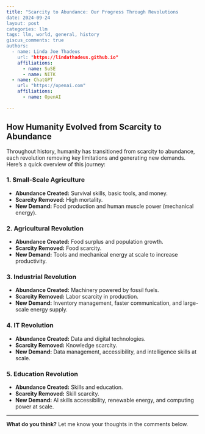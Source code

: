```yaml
---
title: "Scarcity to Abundance: Our Progress Through Revolutions
date: 2024-09-24
layout: post
categories: llm
tags: llm, world, general, history
giscus_comments: true
authors:
  - name: Linda Joe Thadeus
    url: "https://lindathadeus.github.io"
    affiliations:
      - name: SuSE
      - name: NITK
  - name: ChatGPT
    url: "https://openai.com"
    affiliations:
      - name: OpenAI

---
```


## How Humanity Evolved from Scarcity to Abundance

Throughout history, humanity has transitioned from scarcity to abundance, each revolution removing key limitations and generating new demands. Here’s a quick overview of this journey:

### 1. Small-Scale Agriculture
- **Abundance Created:** Survival skills, basic tools, and money.
- **Scarcity Removed:** High mortality.
- **New Demand:** Food production and human muscle power (mechanical energy).

### 2. Agricultural Revolution
- **Abundance Created:** Food surplus and population growth.
- **Scarcity Removed:** Food scarcity.
- **New Demand:** Tools and mechanical energy at scale to increase productivity.

### 3. Industrial Revolution
- **Abundance Created:** Machinery powered by fossil fuels.
- **Scarcity Removed:** Labor scarcity in production.
- **New Demand:** Inventory management, faster communication, and large-scale energy supply.

### 4. IT Revolution
- **Abundance Created:** Data and digital technologies.
- **Scarcity Removed:** Knowledge scarcity.
- **New Demand:** Data management, accessibility, and intelligence skills at scale.

### 5. Education Revolution
- **Abundance Created:** Skills and education.
- **Scarcity Removed:** Skill scarcity.
- **New Demand:** AI skills accessibility, renewable energy, and computing power at scale.

---

**What do you think?** Let me know your thoughts in the comments below.